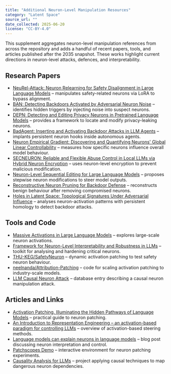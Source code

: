 ```yaml
---
title: "Additional Neuron-Level Manipulation Resources"
category: "Latent Space"
source_url: ""
date_collected: 2025-06-20
license: "CC-BY-4.0"
---
```


This supplement aggregates neuron-level manipulation references from across the repository and adds a handful of recent papers, tools, and articles published after the 2035 snapshot. These works highlight current directions in neuron-level attacks, defences, and interpretability.

## Research Papers

- [NeuRel-Attack: Neuron Relearning for Safety Disalignment in Large Language Models](https://arxiv.org/abs/2504.21053) – manipulates safety-related neurons via LoRA to bypass alignment.
- [BAN: Detecting Backdoors Activated by Adversarial Neuron Noise](https://arxiv.org/abs/2405.19928) – identifies hidden triggers by injecting noise into suspect neurons.
- [DEPN: Detecting and Editing Privacy Neurons in Pretrained Language Models](https://arxiv.org/abs/2310.20138) – provides a framework to locate and modify privacy-leaking neurons.
- [BadAgent: Inserting and Activating Backdoor Attacks in LLM Agents](https://arxiv.org/abs/2406.03007) – implants persistent neuron hooks inside autonomous agents.
- [Neuron Empirical Gradient: Discovering and Quantifying Neurons' Global Linear Controllability](https://arxiv.org/abs/2412.18053) – measures how specific neurons influence overall model behaviour.
- [SECNEURON: Reliable and Flexible Abuse Control in Local LLMs via Hybrid Neuron Encryption](https://arxiv.org/abs/2506.05242) – uses neuron-level encryption to prevent malicious modification.
- [Neuron-Level Sequential Editing for Large Language Models](https://arxiv.org/abs/2410.04045) – proposes stepwise neuron modifications to steer model outputs.
- [Reconstructive Neuron Pruning for Backdoor Defense](https://proceedings.mlr.press/v202/li23v.html) – reconstructs benign behaviour after removing compromised neurons.
- [Holes in Latent Space: Topological Signatures Under Adversarial Influence](https://arxiv.org/abs/2505.20435) – analyses neuron-activation patterns with persistent homology to detect backdoor attacks.

## Tools and Code

- [Massive Activations in Large Language Models](https://github.com/locuslab/massive-activations) – explores large-scale neuron activations.
- [Framework for Neuron-Level Interpretability and Robustness in LLMs](https://github.com/kikaymusic/Framework-for-Neuron-Level-Interpretability-and-Robustness-in-LLMs) – toolkit for analysing and hardening critical neurons.
- [THU-KEG/SafetyNeuron](https://github.com/THU-KEG/SafetyNeuron) – dynamic activation patching to test safety neuron behaviour.
- [neelnanda/Attribution-Patching](https://github.com/neelnanda-io/Attribution-Patching) – code for scaling activation patching to industry-scale models.
- [LLM Causal Neuron Attack](https://www.promptfoo.dev/lm-security-db/vuln/llm-causal-neuron-attack-92701d5e) – database entry describing a causal neuron manipulation attack.

## Articles and Links

- [Activation Patching. Illuminating the Hidden Pathways of Language Models](https://medium.com/everyday-ai/activation-patching-d916e7777e66) – practical guide to neuron patching.
- [An Introduction to Representation Engineering – an activation-based paradigm for controlling LLMs](https://www.alignmentforum.org/posts/3ghj8EuKzwD3MQR5G/an-introduction-to-representation-engineering-an-activation) – overview of activation-based steering methods.
- [Language models can explain neurons in language models](https://openai.com/index/language-models-can-explain-neurons-in-language-models/) – blog post discussing neuron interpretation and control.
- [Patchscopes Demo](https://pair.withgoogle.com/explorables/patchscopes/) – interactive environment for neuron patching experiments.
- [Causality Analysis for LLMs](https://casperllm.github.io/) – project applying causal techniques to map dangerous neuron dependencies.
